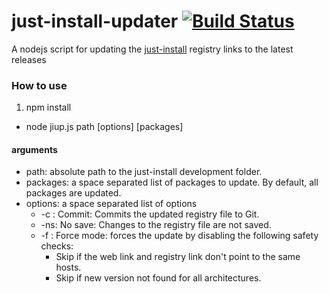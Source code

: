 # just-install-updater [![Build Status](https://travis-ci.org/guiweber/just-install-updater.svg?branch=master)](https://travis-ci.org/guiweber/just-install-updater)

A nodejs script for updating the [just-install](https://github.com/lvillani/just-install)
registry links to the latest releases

### How to use

1. npm install
* node jiup.js path [options] [packages]


#### arguments

* path: absolute path to the just-install development folder.
* packages: a space separated list of packages to update. By default, all packages are updated.
* options: a space separated list of options
  * -c : Commit: Commits the updated registry file to Git.
  * -ns: No save: Changes to the registry file are not saved.
  * -f : Force mode: forces the update by disabling the following safety checks:
    * Skip if the web link and registry link don't point to the same hosts.
    * Skip if new version not found for all architectures.
